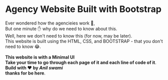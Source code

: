 # Agency Website Built with Bootstrap
 
Ever wondered how the agencieies work 😬, <br>
But one minute ✋ why do we need to know about this.<br>
Well, here we don't need to know this (for now, may be later). <br>
This website is built using the HTML, CSS, and BOOTSTRAP - that you don't need to know 😂.<br>
<br>
**This website is with a Minimal UI**
<br>
**Take your time to go through each page of it and each line of code of it**.
<br>
**Build with ❤️ by *Anil swami***
<br>
**thanks for be here**.
